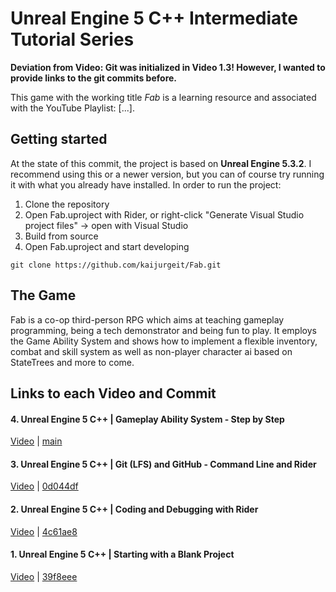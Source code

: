 # Unreal Engine 5 C++ Intermediate Tutorial Series

**Deviation from Video: Git was initialized in Video 1.3! However, I wanted to provide links to the git commits before.**

This game with the working title *Fab* is a learning resource and associated with the YouTube Playlist: [...].

## Getting started

At the state of this commit, the project is based on **Unreal Engine 5.3.2**. I recommend using this or a newer version, but you can of course try running it with what you already have installed. In order to run the project:

1. Clone the repository
2. Open Fab.uproject with Rider, or right-click "Generate Visual Studio project files" -> open with Visual Studio
3. Build from source
4. Open Fab.uproject and start developing

```
git clone https://github.com/kaijurgeit/Fab.git
```

## The Game

Fab is a co-op third-person RPG which aims at teaching gameplay programming, being a tech demonstrator and being fun to play. It employs the Game Ability System and shows how to implement a flexible inventory, combat and skill system as well as non-player character ai based on StateTrees and more to come.


## Links to each Video and Commit
#### 4. Unreal Engine 5 C++ | Gameplay Ability System - Step by Step
[Video](https://youtu.be/L-3ifQRpyB4) | [main](https://github.com/kaijurgeit/UnrealEngine5CppTutorials/commit/main)

#### 3. Unreal Engine 5 C++ | Git (LFS) and GitHub - Command Line and Rider
[Video](https://youtu.be/jcAwTc_QyWc) | [0d044df](https://github.com/kaijurgeit/UnrealEngine5CppTutorials/commit/0d044df3e8b52e4d5f073543c5884d95e1a4ae68)

#### 2. Unreal Engine 5 C++ | Coding and Debugging with Rider
[Video](https://youtu.be/IT9ihIc9KyI) | [4c61ae8](https://github.com/kaijurgeit/UnrealEngine5CppTutorials/commit/4c61ae89e4b4c2c0ef8a221ed774dee8fef20416)

#### 1. Unreal Engine 5 C++ | Starting with a Blank Project
[Video](https://youtu.be/ikD-xaCcFUU) | [39f8eee](https://github.com/kaijurgeit/UnrealEngine5CppTutorials/commit/39f8eee01a85fbe87f8b6aa5a23a4adfe7ce6086)

